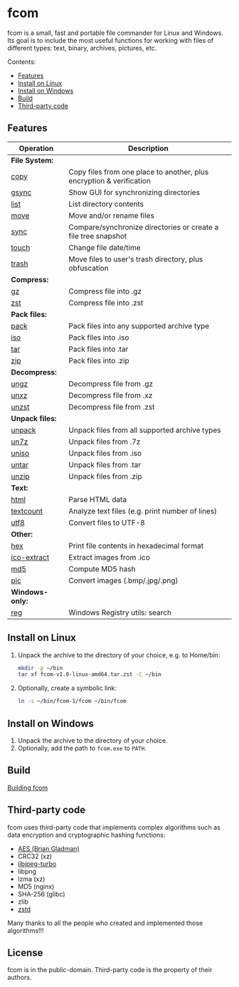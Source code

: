 # fcom

fcom is a small, fast and portable file commander for Linux and Windows.
Its goal is to include the most useful functions for working with files of different types: text, binary, archives, pictures, etc.

Contents:

* [Features](#features)
* [Install on Linux](#install-on-linux)
* [Install on Windows](#install-on-windows)
* [Build](#build)
* [Third-party code](#third-party-code)

## Features

| Operation | Description |
| --- | --- |
| **File System:** | |
| [copy](src/fs/copy.cpp)               | Copy files from one place to another, plus encryption & verification |
| [gsync](src/fs/gsync.cpp)             | Show GUI for synchronizing directories |
| [list](src/fs/list.cpp)               | List directory contents |
| [move](src/fs/move.c)                 | Move and/or rename files |
| [sync](src/fs/sync.cpp)               | Compare/synchronize directories or create a file tree snapshot |
| [touch](src/fs/touch.c)               | Change file date/time |
| [trash](src/fs/trash.c)               | Move files to user's trash directory, plus obfuscation |
| **Compress:** | |
| [gz](src/pack/gz.c)                   | Compress file into .gz |
| [zst](src/pack/zst.c)                 | Compress file into .zst |
| **Pack files:** | |
| [pack](src/pack/pack.c)               | Pack files into any supported archive type |
| [iso](src/pack/iso.c)                 | Pack files into .iso |
| [tar](src/pack/tar.c)                 | Pack files into .tar |
| [zip](src/pack/zip.c)                 | Pack files into .zip |
| **Decompress:** | |
| [ungz](src/pack/ungz.c)               | Decompress file from .gz |
| [unxz](src/pack/unxz.c)               | Decompress file from .xz |
| [unzst](src/pack/unzst.c)             | Decompress file from .zst |
| **Unpack files:** | |
| [unpack](src/pack/unpack.c)           | Unpack files from all supported archive types |
| [un7z](src/pack/un7z.c)               | Unpack files from .7z |
| [uniso](src/pack/uniso.c)             | Unpack files from .iso |
| [untar](src/pack/untar.c)             | Unpack files from .tar |
| [unzip](src/pack/unzip.c)             | Unpack files from .zip |
| **Text:** | |
| [html](src/text/html.c)               | Parse HTML data |
| [textcount](src/text/textcount.c)     | Analyze text files (e.g. print number of lines) |
| [utf8](src/text/utf8.c)               | Convert files to UTF-8 |
| **Other:** | |
| [hex](src/ops/hex.c)                  | Print file contents in hexadecimal format |
| [ico-extract](src/pic/ico-extract.c)  | Extract images from .ico |
| [md5](src/ops/md5.c)                  | Compute MD5 hash |
| [pic](src/pic/pic.c)                  | Convert images (.bmp/.jpg/.png) |
| **Windows-only:** | |
| [reg](src/windows/reg.c)              | Windows Registry utils: search |


## Install on Linux

1. Unpack the archive to the directory of your choice, e.g. to Home/bin:

	```sh
	mkdir -p ~/bin
	tar xf fcom-v1.0-linux-amd64.tar.zst -C ~/bin
	```

2. Optionally, create a symbolic link:

	```sh
	ln -s ~/bin/fcom-1/fcom ~/bin/fcom
	```


## Install on Windows

1. Unpack the archive to the directory of your choice.
2. Optionally, add the path to `fcom.exe` to `PATH`.


## Build

[Building fcom](BUILDING.md)


## Third-party code

fcom uses third-party code that implements complex algorithms such as data encryption and cryptographic hashing functions:

* [AES (Brian Gladman)](https://github.com/BrianGladman/aes)
* CRC32 (xz)
* [libjpeg-turbo](https://github.com/libjpeg-turbo/libjpeg-turbo)
* libpng
* lzma (xz)
* MD5 (nginx)
* SHA-256 (glibc)
* zlib
* [zstd](https://github.com/facebook/zstd)

Many thanks to all the people who created and implemented those algorithms!!!


## License

fcom is in the public-domain.
Third-party code is the property of their authors.
